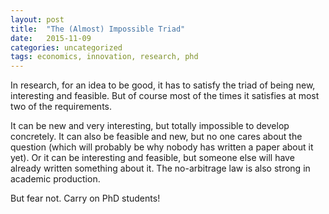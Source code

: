 ```yaml
---
layout: post
title:  "The (Almost) Impossible Triad"
date:   2015-11-09
categories: uncategorized
tags: economics, innovation, research, phd
---
```


In research, for an idea to be good, it has to satisfy the triad of being new, interesting and feasible. But of course most of the times it satisfies at most two of the requirements.

It can be new and very interesting, but totally impossible to develop concretely. It can also be feasible and new, but no one cares about the question (which will probably be why nobody has written a paper about it yet). Or it can be interesting and feasible, but someone else will have already written something about it. The no-arbitrage law is also strong in academic production.

But fear not. Carry on PhD students!
